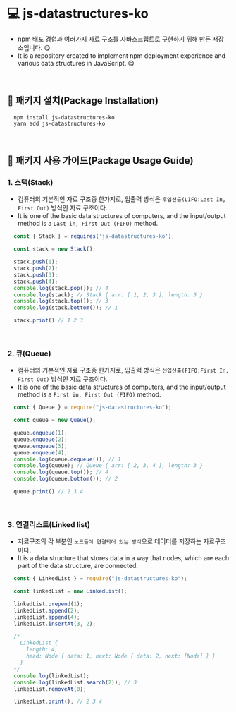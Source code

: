 # 💻 js-datastructures-ko
- npm 배포 경험과 여러가지 자료 구조를 자바스크립트로 구현하기 위해 만든 저장소입니다. 😋
- It is a repository created to implement npm deployment experience and various data structures in JavaScript. 😋

<br />

## 📁 패키지 설치(Package Installation)
```
  npm install js-datastructures-ko
  yarn add js-datastructures-ko
```

<br />

## 📄 패키지 사용 가이드(Package Usage Guide)
### 1. 스택(Stack)
- 컴퓨터의 기본적인 자료 구조중 한가지로, 입출력 방식은 `후입선출(LIFO:Last In, First Out)` 방식인 자료 구조이다.
- It is one of the basic data structures of computers, and the input/output method is a `Last in, First Out (FIFO)` method.
```js
  const { Stack } = requires('js-datastructures-ko');

  const stack = new Stack();

  stack.push(1);
  stack.push(2);
  stack.push(3);
  stack.push(4);
  console.log(stack.pop()); // 4
  console.log(stack); // Stack { arr: [ 1, 2, 3 ], length: 3 }
  console.log(stack.top()); // 3
  console.log(stack.bottom()); // 1

  stack.print() // 1 2 3
```

<br />

### 2. 큐(Queue)
- 컴퓨터의 기본적인 자료 구조중 한가지로, 입출력 방식은 `선입선출(FIFO:First In, First Out)` 방식인 자료 구조이다.
- It is one of the basic data structures of computers, and the input/output method is a `First in, First Out (FIFO)` method.
```js
  const { Queue } = require("js-datastructures-ko");

  const queue = new Queue();

  queue.enqueue(1);
  queue.enqueue(2);
  queue.enqueue(3);
  queue.enqueue(4);
  console.log(queue.dequeue()); // 1
  console.log(queue); // Queue { arr: [ 2, 3, 4 ], length: 3 }
  console.log(queue.top()); // 4
  console.log(queue.bottom()); // 2

  queue.print() // 2 3 4
```

<br />

### 3. 연결리스트(Linked list)
- 자료구조의 각 부분인 `노드들이 연결되어 있는 방식`으로 데이터를 저장하는 자료구조이다.
- It is a data structure that stores data in a way that nodes, which are each part of the data structure, are connected.
```js
  const { LinkedList } = require("js-datastructures-ko");

  const linkedList = new LinkedList();

  linkedList.prepend(1);
  linkedList.append(2);
  linkedList.append(4);
  linkedList.insertAt(3, 2);

  /*
    LinkedList {
      length: 4,
      head: Node { data: 1, next: Node { data: 2, next: [Node] } }
    }
  */
  console.log(linkedList);
  console.log(linkedList.search(2)); // 3
  linkedList.removeAt(0);

  linkedList.print(); // 2 3 4
```

<br />